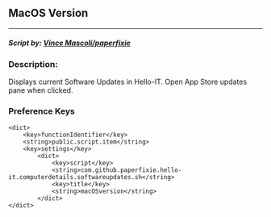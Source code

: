 ## MacOS Version
---
##### Script by: [Vince Mascoli/paperfixie](https://www.github.com/paperfixie)


### Description:
Displays current Software Updates in Hello-IT. Open App Store updates pane when clicked.

### Preference Keys
    <dict>
        <key>functionIdentifier</key>
        <string>public.script.item</string>
        <key>settings</key>
            <dict>
                <key>script</key>
                <string>com.github.paperfixie.hello-it.computerdetails.softwareupdates.sh</string>
                <key>title</key>
                <string>macOSversion</string>
            </dict>
    </dict>
